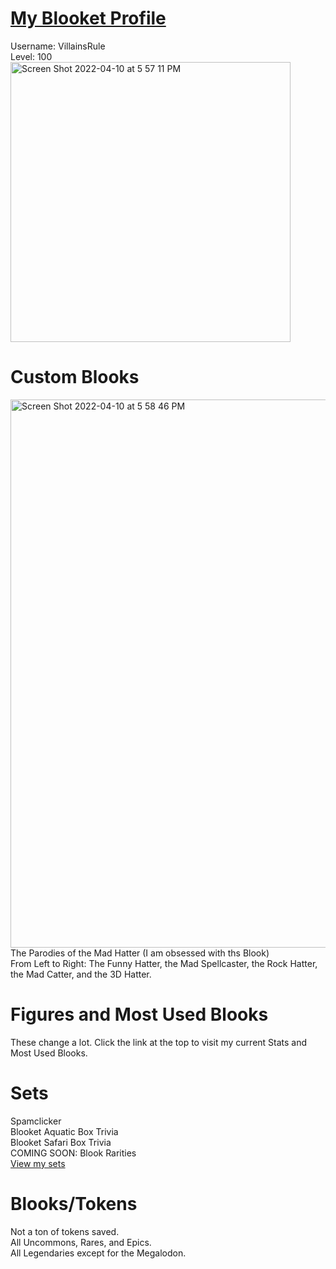 # [My Blooket Profile](https://dashboard.blooket.com/stats?name=VillainsRule)
Username: VillainsRule<br>
Level: 100<br>
<img width="448" alt="Screen Shot 2022-04-10 at 5 57 11 PM" src="https://user-images.githubusercontent.com/101288516/162641587-dcb45510-b811-4191-a6cd-bbb38e67ca44.png">
# Custom Blooks
<img width="877" alt="Screen Shot 2022-04-10 at 5 58 46 PM" src="https://user-images.githubusercontent.com/101288516/162641667-52e14979-8052-4f11-b1e1-cb8e833ac299.png"><br>
The Parodies of the Mad Hatter (I am obsessed with ths Blook)<br>
From Left to Right: The Funny Hatter, the Mad Spellcaster, the Rock Hatter, the Mad Catter, and the 3D Hatter.
# Figures and Most Used Blooks
These change a lot. Click the link at the top to visit my current Stats and Most Used Blooks.
# Sets
Spamclicker<br>
Blooket Aquatic Box Trivia<br>
Blooket Safari Box Trivia<br>
COMING SOON: Blook Rarities<br>
[View my sets](https://dashboard.blooket.com/discover?s=VillainsRule)
# Blooks/Tokens
Not a ton of tokens saved.<br>
All Uncommons, Rares, and Epics.<br>
All Legendaries except for the Megalodon.
